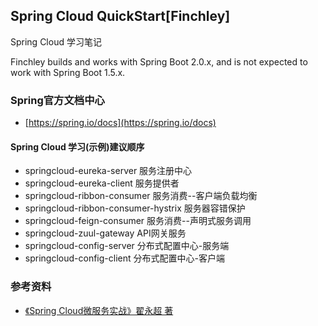 ## Spring Cloud QuickStart[Finchley] 

Spring Cloud 学习笔记  

Finchley builds and works with Spring Boot 2.0.x, and is not expected to work with Spring Boot 1.5.x.

### Spring官方文档中心
* [https://spring.io/docs](https://spring.io/docs)


#### Spring Cloud 学习(示例)建议顺序
* springcloud-eureka-server  服务注册中心
* springcloud-eureka-client 服务提供者
* springcloud-ribbon-consumer 服务消费--客户端负载均衡
* springcloud-ribbon-consumer-hystrix 服务器容错保护
* springcloud-feign-consumer 服务消费--声明式服务调用
* springcloud-zuul-gateway API网关服务
* springcloud-config-server 分布式配置中心-服务端
* springcloud-config-client 分布式配置中心-客户端


### 参考资料
* [《Spring Cloud微服务实战》翟永超 著](http://blog.didispace.com/)